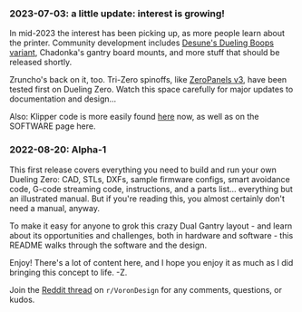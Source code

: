 

### 2023-07-03: a little update: interest is growing!
In mid-2023 the interest has been picking up, as more people learn about the printer.  Community development includes [Desune's Dueling Boops variant](https://github.com/desune2487/Dueling_Boops), Chadonka's gantry board mounts, and more stuff that should be released shortly.

Zruncho's back on it, too.  Tri-Zero spinoffs, like [ZeroPanels v3](https://www.youtube.com/watch?v=6F5wUP4zZDg), have been tested first on Dueling Zero.  Watch this space carefully for major updates to documentation and design...

Also: Klipper code is more easily found [here](https://github.com/zruncho3d/klipper/tree/dual_gantry_main) now, as well as on the SOFTWARE page here.

### 2022-08-20: Alpha-1  
This first release covers everything you need to build and run your own Dueling Zero: CAD, STLs, DXFs, sample firmware configs, smart avoidance code, G-code streaming code, instructions, and a parts list... everything but an illustrated manual.  But if you're reading this, you almost certainly don't need a manual, anyway.

To make it easy for anyone to grok this crazy Dual Gantry layout - and learn about its opportunities and challenges, both in hardware and software - this README walks through the software and the design.

Enjoy!  There's a lot of content here, and I hope you enjoy it as much as I did bringing this concept to life.  -Z.

Join the [Reddit thread](https://www.reddit.com/r/VORONDesign/comments/wtjxk1/is_idex_dead_dueling_zero_two_extruders_no/) on `r/VoronDesign` for any comments, questions, or kudos.